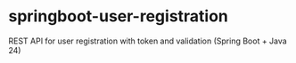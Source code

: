# springboot-user-registration
REST API for user registration with token and validation (Spring Boot + Java 24)
